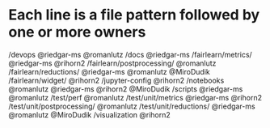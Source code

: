 # Each line is a file pattern followed by one or more owners

/devops @riedgar-ms @romanlutz
/docs @riedgar-ms
/fairlearn/metrics/ @riedgar-ms @rihorn2
/fairlearn/postprocessing/ @romanlutz
/fairlearn/reductions/ @riedgar-ms @romanlutz @MiroDudik
/fairlearn/widget/ @rihorn2
/jupyter-config @rihorn2
/notebooks @romanlutz @riedgar-ms @rihorn2 @MiroDudik
/scripts @riedgar-ms @romanlutz
/test/perf @romanlutz
/test/unit/metrics @riedgar-ms @rihorn2
/test/unit/postprocessing/ @romanlutz
/test/unit/reductions/ @riedgar-ms @romanlutz @MiroDudik
/visualization @rihorn2
